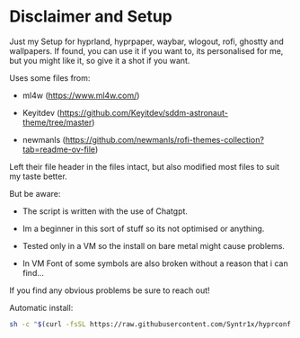 # Disclaimer and Setup

Just my Setup for hyprland, hyprpaper, waybar, wlogout, rofi, ghostty and wallpapers. If found, you can use it if you want to, its personalised for me, but you might like it, so give it a shot if you want.

Uses some files from: 

- ml4w (https://www.ml4w.com/)

- Keyitdev (https://github.com/Keyitdev/sddm-astronaut-theme/tree/master)

- newmanls (https://github.com/newmanls/rofi-themes-collection?tab=readme-ov-file)

Left their file header in the files intact, but also modified most files to suit my taste better.

But be aware:

- The script is written with the use of Chatgpt.

- Im a beginner in this sort of stuff so its not optimised or anything.

- Tested only in a VM so the install on bare metal might cause problems.

- In VM Font of some symbols are also broken without a reason that i can find...

If you find any obvious problems be sure to reach out!

Automatic install:
```sh
sh -c "$(curl -fsSL https://raw.githubusercontent.com/Syntr1x/hyprconf.syn/master/install.sh)"
```


